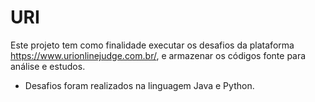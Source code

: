# URI
Este projeto tem como finalidade executar os desafios da plataforma https://www.urionlinejudge.com.br/, e armazenar os códigos fonte para análise e estudos.

- Desafios foram realizados na linguagem Java e Python.

